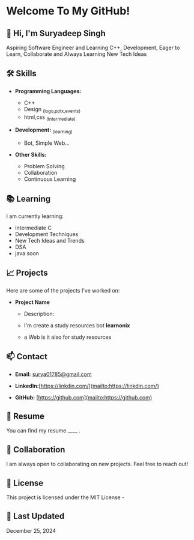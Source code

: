 # Welcome To My GitHub!

## 👋 Hi, I'm Suryadeep Singh

Aspiring Software Engineer and Learning C++, Development, Eager to Learn, Collaborate and Always Learning New Tech Ideas

## 🛠️ Skills

- **Programming Languages:**
  - C++ 
  - Design <sub>(logo,pptx,events)</sub>
  - html,css <sub>(Intermediate)</sub>

- **Development:** <sub>(learning)</sub>
  - Bot, Simple Web...

- **Other Skills:**
  - Problem Solving
  - Collaboration
  - Continuous Learning

## 📚 Learning

I am currently learning:

- intermediate C
- Development Techniques 
- New Tech Ideas and Trends
- DSA
- java soon

## 📈 Projects

Here are some of the projects I've worked on:

- **Project Name**
  - Description:
  - I'm create a study resources bot <b>learnonix</b>

  -  a Web is it also for study resources
    
## 📫 Contact

- **Email:** [surya01785@gmail.com](mailto:surya01785@gmail.com)

- **LinkedIn:**[https://linkdin.com/](mailto:https://linkdin.com/)
- **GitHub:** [https://github.com](mailto:https://github.com)

## 📄 Resume

You can find my resume ____ .

## 🤝 Collaboration

I am always open to collaborating on new projects. Feel free to reach out!

## 📜 License

This project is licensed under the MIT License - 

## 📅 Last Updated

December 25, 2024
